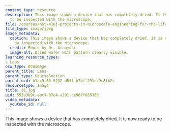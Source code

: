 ```yaml
---
content_type: resource
description: This image shows a device that has completely dried. It is now ready
  to be inspected with the microscope.
file: /courses/hst-410j-projects-in-microscale-engineering-for-the-life-sciences-spring-2007/553a3b9cabc307e4a291ce967f085380_31.jpg
file_type: image/jpeg
image_metadata:
  caption: This image shows a device that has completely dried. It is now ready to
    be inspected with the microscope.
  credit: Photo by Dr. Aranyosi.
  image-alt: Dried wafer with pattern clearly visible.
learning_resource_types:
- Labs
ocw_type: OCWImage
parent_title: Labs
parent_type: CourseSection
parent_uid: b1ac9f83-5232-d55f-b7bf-291ec9c8fb2c
resourcetype: Image
title: 31.jpg
uid: 553a3b9c-abc3-07e4-a291-ce967f085380
video_metadata:
  youtube_id: null
---
```

This image shows a device that has completely dried. It is now ready to be inspected with the microscope.

